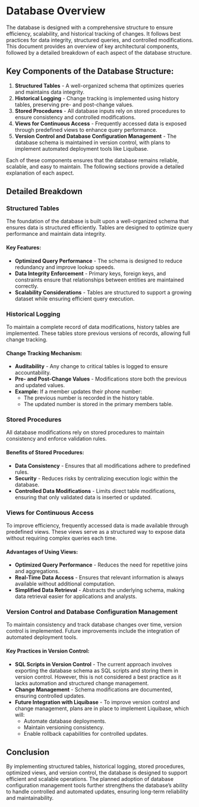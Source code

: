 # Database Overview

The database is designed with a comprehensive structure to ensure efficiency, scalability, and historical tracking of changes. It follows best practices for data integrity, structured queries, and controlled modifications. This document provides an overview of key architectural components, followed by a detailed breakdown of each aspect of the database structure.

## Key Components of the Database Structure:

1. **Structured Tables** - A well-organized schema that optimizes queries and maintains data integrity.
2. **Historical Logging** - Change tracking is implemented using history tables, preserving pre- and post-change values.
3. **Stored Procedures** - All database inputs rely on stored procedures to ensure consistency and controlled modifications.
4. **Views for Continuous Access** - Frequently accessed data is exposed through predefined views to enhance query performance.
5. **Version Control and Database Configuration Management** - The database schema is maintained in version control, with plans to implement automated deployment tools like Liquibase.

Each of these components ensures that the database remains reliable, scalable, and easy to maintain. The following sections provide a detailed explanation of each aspect.

## Detailed Breakdown

### Structured Tables

The foundation of the database is built upon a well-organized schema that ensures data is structured efficiently. Tables are designed to optimize query performance and maintain data integrity.

#### Key Features:
- **Optimized Query Performance** - The schema is designed to reduce redundancy and improve lookup speeds.
- **Data Integrity Enforcement** - Primary keys, foreign keys, and constraints ensure that relationships between entities are maintained correctly.
- **Scalability Considerations** - Tables are structured to support a growing dataset while ensuring efficient query execution.

### Historical Logging

To maintain a complete record of data modifications, history tables are implemented. These tables store previous versions of records, allowing full change tracking.

#### Change Tracking Mechanism:
- **Auditability** - Any change to critical tables is logged to ensure accountability.
- **Pre- and Post-Change Values** - Modifications store both the previous and updated values.
- **Example:** If a member updates their phone number:
  - The previous number is recorded in the history table.
  - The updated number is stored in the primary members table.

### Stored Procedures

All database modifications rely on stored procedures to maintain consistency and enforce validation rules.

#### Benefits of Stored Procedures:
- **Data Consistency** - Ensures that all modifications adhere to predefined rules.
- **Security** - Reduces risks by centralizing execution logic within the database.
- **Controlled Data Modifications** - Limits direct table modifications, ensuring that only validated data is inserted or updated.

### Views for Continuous Access

To improve efficiency, frequently accessed data is made available through predefined views. These views serve as a structured way to expose data without requiring complex queries each time.

#### Advantages of Using Views:
- **Optimized Query Performance** - Reduces the need for repetitive joins and aggregations.
- **Real-Time Data Access** - Ensures that relevant information is always available without additional computation.
- **Simplified Data Retrieval** - Abstracts the underlying schema, making data retrieval easier for applications and analysts.

### Version Control and Database Configuration Management

To maintain consistency and track database changes over time, version control is implemented. Future improvements include the integration of automated deployment tools.

#### Key Practices in Version Control:
- **SQL Scripts in Version Control** - The current approach involves exporting the database schema as SQL scripts and storing them in version control. However, this is not considered a best practice as it lacks automation and structured change management.
- **Change Management** - Schema modifications are documented, ensuring controlled updates.
- **Future Integration with Liquibase** - To improve version control and change management, plans are in place to implement Liquibase, which will:
  - Automate database deployments.
  - Maintain versioning consistency.
  - Enable rollback capabilities for controlled updates.

## Conclusion

By implementing structured tables, historical logging, stored procedures, optimized views, and version control, the database is designed to support efficient and scalable operations. The planned adoption of database configuration management tools further strengthens the database’s ability to handle controlled and automated updates, ensuring long-term reliability and maintainability.
